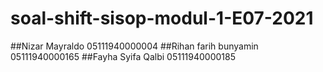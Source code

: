 # soal-shift-sisop-modul-1-E07-2021

##Nizar Mayraldo	    	05111940000004
##Rihan farih bunyamin	05111940000165
##Fayha Syifa Qalbi   	05111940000185


